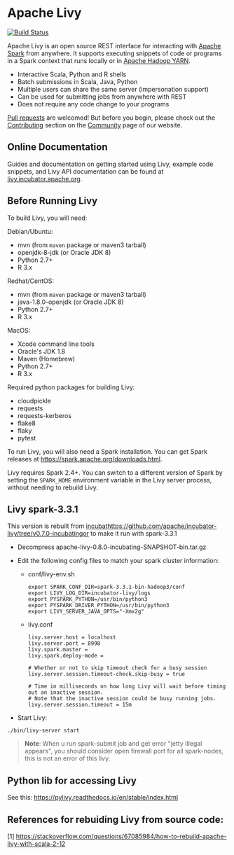 # Apache Livy

[![Build Status](https://travis-ci.org/apache/incubator-livy.svg?branch=master)](https://travis-ci.org/apache/incubator-livy)

Apache Livy is an open source REST interface for interacting with
[Apache Spark](http://spark.apache.org) from anywhere. It supports executing snippets of code or
programs in a Spark context that runs locally or in
[Apache Hadoop YARN](http://hadoop.apache.org/docs/current/hadoop-yarn/hadoop-yarn-site/YARN.html).

* Interactive Scala, Python and R shells
* Batch submissions in Scala, Java, Python
* Multiple users can share the same server (impersonation support)
* Can be used for submitting jobs from anywhere with REST
* Does not require any code change to your programs

[Pull requests](https://github.com/apache/incubator-livy/pulls) are welcomed! But before you begin,
please check out the [Contributing](http://livy.incubator.apache.org/community#Contributing)
section on the [Community](http://livy.incubator.apache.org/community) page of our website.

## Online Documentation

Guides and documentation on getting started using Livy, example code snippets, and Livy API
documentation can be found at [livy.incubator.apache.org](http://livy.incubator.apache.org).

## Before Running Livy

To build Livy, you will need:

Debian/Ubuntu:
  * mvn (from ``maven`` package or maven3 tarball)
  * openjdk-8-jdk (or Oracle JDK 8)
  * Python 2.7+
  * R 3.x

Redhat/CentOS:
  * mvn (from ``maven`` package or maven3 tarball)
  * java-1.8.0-openjdk (or Oracle JDK 8)
  * Python 2.7+
  * R 3.x

MacOS:
  * Xcode command line tools
  * Oracle's JDK 1.8
  * Maven (Homebrew)
  * Python 2.7+
  * R 3.x

Required python packages for building Livy:
  * cloudpickle
  * requests
  * requests-kerberos
  * flake8
  * flaky
  * pytest


To run Livy, you will also need a Spark installation. You can get Spark releases at
https://spark.apache.org/downloads.html.

Livy requires Spark 2.4+. You can switch to a different version of Spark by setting the
``SPARK_HOME`` environment variable in the Livy server process, without needing to rebuild Livy.


## Livy spark-3.3.1

This version is rebuilt from [incubathttps://github.com/apache/incubator-livy/tree/v0.7.0-incubatingor](https://github.com/apache/incubator-livy/tree/v0.7.0-incubating) to make it run with spark-3.3.1

- Decompress apache-livy-0.8.0-incubating-SNAPSHOT-bin.tar.gz
- Edit the following config files to match your spark cluster information: 
  - conf/livy-env.sh
    ```
    export SPARK_CONF_DIR=spark-3.3.1-bin-hadoop3/conf
    export LIVY_LOG_DIR=incubator-livy/logs
    export PYSPARK_PYTHON=/usr/bin/python3
    export PYSPARK_DRIVER_PYTHON=/usr/bin/python3
    export LIVY_SERVER_JAVA_OPTS="-Xmx2g"

    ```
  - livy.conf
    ```
    livy.server.host = localhost
    livy.server.port = 8998
    livy.spark.master = 
    livy.spark.deploy-mode = 

    # Whether or not to skip timeout check for a busy session
    livy.server.session.timeout-check.skip-busy = true

    # Time in milliseconds on how long Livy will wait before timing out an inactive session.
    # Note that the inactive session could be busy running jobs.    
    livy.server.session.timeout = 15m
    ```

- Start Livy:
 ```
 ./bin/livy-server start
 ```

> **Note**:
When u run spark-submit job and get error "jetty Illegal appears", you should consider open firewall port for all spark-nodes, this is not an error of this livy.
 
## Python lib for accessing Livy

See this: https://pylivy.readthedocs.io/en/stable/index.html

## References for rebuiding Livy from source code:
[1] https://stackoverflow.com/questions/67085984/how-to-rebuild-apache-livy-with-scala-2-12
